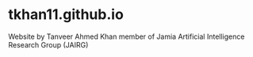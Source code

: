 ﻿# tkhan11.github.io 

Website by Tanveer Ahmed Khan member of Jamia Artificial Intelligence Research Group (JAIRG)

